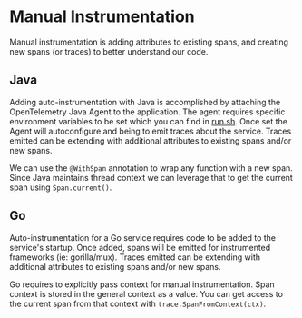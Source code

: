# Manual Instrumentation

Manual instrumentation is adding attributes to existing spans, and creating new spans (or traces) to better understand 
our code.

## Java
Adding auto-instrumentation with Java is accomplished by attaching the OpenTelemetry Java Agent to the application.
The agent requires specific environment variables to be set which you can find in [run.sh](run.sh). Once set the Agent
will autoconfigure and being to emit traces about the service. Traces emitted can be extending with additional attributes
to existing spans and/or new spans.

We can use the `@WithSpan` annotation to wrap any function with a new span. Since Java maintains thread context we 
can leverage that to get the current span using `Span.current()`. 

## Go
Auto-instrumentation for a Go service requires code to be added to the service's startup. Once added, spans will be
emitted for instrumented frameworks (ie: gorilla/mux). Traces emitted can be extending with additional attributes to
existing spans and/or new spans.

Go requires to explicitly pass context for manual instrumentation. Span context is stored in the general context as a value.
You can get access to the current span from that context with `trace.SpanFromContext(ctx)`.

